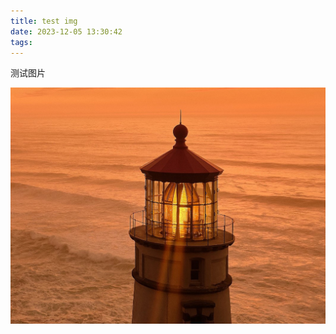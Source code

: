 ```yaml
---
title: test img
date: 2023-12-05 13:30:42
tags:
---
```


测试图片

![](images/2023-12-05-13-31-33-image.png)
